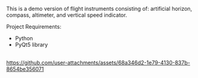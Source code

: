 This is a demo version of flight instruments consisting of: 
artificial horizon, compass, altimeter, and vertical speed indicator.

Project Requirements:
- Python
- PyQt5 library
<br></br>

https://github.com/user-attachments/assets/68a346d2-1e79-4130-837b-8654be356071











